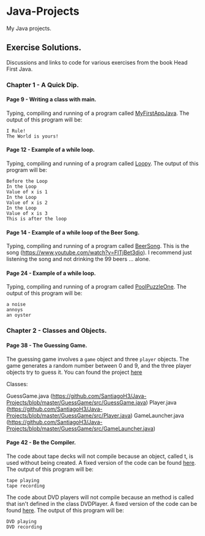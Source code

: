 # Java-Projects
My Java projects.

## Exercise Solutions.
Discussions and links to code for various exercises from the book Head First Java.

### Chapter 1 - A Quick Dip.

#### Page 9 - Writing a class with main.
Typing, compiling and running of a program called [MyFirstAppJava](https://github.com/SantiagoH3/Java-Projects/blob/master/MyFirstAppJava/src/MyFirstApp.java). The output of this program will be:  
```
I Rule!
The World is yours!
```
#### Page 12 - Example of a while loop.
Typing, compiling and running of a program called [Loopy](https://github.com/SantiagoH3/Java-Projects/blob/master/Loopy/src/Loopy.java). The output of this program will be:  
```
Before the Loop
In the Loop
Value of x is 1
In the Loop
Value of x is 2
In the Loop
Value of x is 3
This is after the loop
```
#### Page 14 - Example of a while loop of the Beer Song.
Typing, compiling and running of a program called [BeerSong](https://github.com/SantiagoH3/Java-Projects/blob/master/BeerSong/src/BeerSong.java). This is the song (https://www.youtube.com/watch?v=FITjBet3dio). I recommend just listening the song and not drinking the 99 beers ... alone.

#### Page 24 - Example of a while loop.
Typing, compiling and running of a program called [PoolPuzzleOne](https://github.com/SantiagoH3/Java-Projects/blob/master/PoolPuzzleOne/src/PoolPuzzleOne.java). The output of this program will be:
```
a noise 
annoys 
an oyster 
```
### Chapter 2 - Classes and Objects.

#### Page 38 - The Guessing Game.
The guessing game involves a `game` object and three `player` objects. The game generates a random number between 0 and 9, and the three player objects try to guess it. You can found the project [here](https://github.com/SantiagoH3/Java-Projects/tree/master/GuessGame/src)

Classes:

GuessGame.java (https://github.com/SantiagoH3/Java-Projects/blob/master/GuessGame/src/GuessGame.java)
Player.java (https://github.com/SantiagoH3/Java-Projects/blob/master/GuessGame/src/Player.java)
GameLauncher.java (https://github.com/SantiagoH3/Java-Projects/blob/master/GuessGame/src/GameLauncher.java)

#### Page 42 - Be the Compiler.
The code about tape decks will not compile because an object, called t, is used without being created. A fixed version of the code can be found [here](https://github.com/SantiagoH3/Java-Projects/blob/master/TapeDeck/src/TapeDeck.java). The output of this program will be:  
```
tape playing
tape recording
```

The code about DVD players will not compile because an method is called that isn't defined in the class DVDPlayer. A fixed version of the code can be found [here](https://github.com/SantiagoH3/Java-Projects/blob/master/DVDPlayer/src/DVDPlayerTestDrive.java). The output of this program will be:  
```
DVD playing
DVD recording
```
